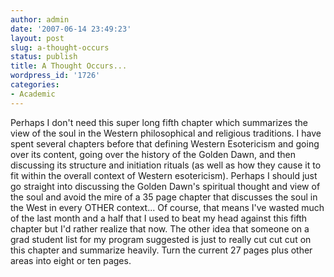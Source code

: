 ```yaml
---
author: admin
date: '2007-06-14 23:49:23'
layout: post
slug: a-thought-occurs
status: publish
title: A Thought Occurs...
wordpress_id: '1726'
categories:
- Academic
---
```


Perhaps I don't need this super long fifth chapter which summarizes the
view of the soul in the Western philosophical and religious traditions.
I have spent several chapters before that defining Western Esotericism
and going over its content, going over the history of the Golden Dawn,
and then discussing its structure and initiation rituals (as well as how
they cause it to fit within the overall context of Western esotericism).
Perhaps I should just go straight into discussing the Golden Dawn's
spiritual thought and view of the soul and avoid the mire of a 35 page
chapter that discusses the soul in the West in every OTHER context... Of
course, that means I've wasted much of the last month and a half that I
used to beat my head against this fifth chapter but I'd rather realize
that now. The other idea that someone on a grad student list for my
program suggested is just to really cut cut cut on this chapter and
summarize heavily. Turn the current 27 pages plus other areas into eight
or ten pages.
